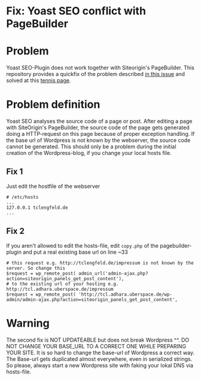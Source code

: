 Fix: Yoast SEO conflict with PageBuilder
=========================

# Problem
Yoast SEO-Plugin does not work together with Siteorigin's PageBuilder. This repository provides a quickfix of the problem described [in this issue](https://siteorigin.com/thread/page-builder-seo-by-yoast-and-visual-editor-not-working-together/) and solved at this [tennis page](http://tclengfeld.de).

# Problem definition
Yoast SEO analyses the source code of a page or post. After editing a page with SiteOrigin's PageBuilder, the source code of the page gets generated doing a HTTP-request on this page because of proper exception handling.
If the base url of Wordpress is not known by the webserver, the source code cannot be generated. This should only be a problem during the initial creation of the Wordpress-blog, if you change your local hosts file.

## Fix 1
Just edit the hostfile of the webserver
```
# /etc/hosts
...
127.0.0.1 tclengfeld.de
...
```

## Fix 2
If you aren't allowed to edit the hosts-file, edit `copy.php` of the pagebuilder-plugin and put a real existing base url on line ~33
```
# this request e.g. http://tclengfeld.de/impressum is not known by the server. So change this 
$request = wp_remote_post( admin_url('admin-ajax.php?action=siteorigin_panels_get_post_content'),
# to the existing url of your hosting e.g. http://tcl.adhara.uberspace.de/impressum
$request = wp_remote_post( 'http://tcl.adhara.uberspace.de/wp-admin/admin-ajax.php?action=siteorigin_panels_get_post_content',
```
# Warning
The second fix is NOT UPDATEABLE but does not break Wordpress ^^. DO NOT CHANGE YOUR BASE_URL TO A CORRECT ONE WHILE PREPARING YOUR SITE. It is so hard to change the base-url of Wordpress a correct way. The Base-url gets duplicated almost everywhere, even in serialized strings. So please, always start a new Wordpress site with faking your lokal DNS via hosts-file.

